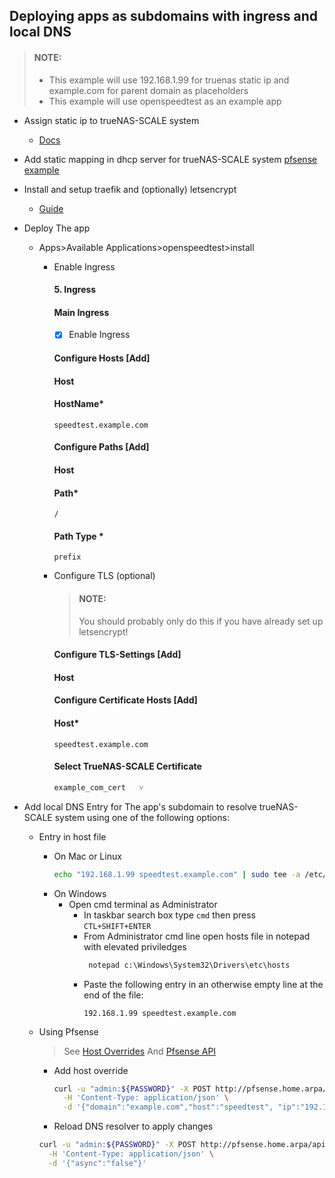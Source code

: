 ## Deploying apps as subdomains with ingress and local DNS

> #### NOTE:
> - This example will use 192.168.1.99 for truenas static ip and example.com for parent domain as placeholders
> - This example will use openspeedtest as an example app

- Assign static ip to trueNAS-SCALE system
  - [Docs](https://www.truenas.com/docs/scale/scaletutorials/network/interfaces/settingupstaticips/)
- Add static mapping in dhcp server for trueNAS-SCALE system [pfsense example](../../pfsense#add-host-overrides-and-static-mappings)

- Install and setup traefik and (optionally) letsencrypt
  - [Guide](../apps/traefik/https)

- Deploy The app 
  - Apps>Available Applications>openspeedtest>install
    - Enable Ingress
      #### 5. Ingress
      #### Main Ingress
      - [x] Enable Ingress
      #### Configure Hosts [Add]
      #### Host
      #### HostName*
      ```
      speedtest.example.com
      ```
      #### Configure Paths [Add]
      #### Host
      #### Path*
      ```
      /
      ```
      #### Path Type *
      ```
      prefix
      ```
    - Configure TLS (optional)
      > #### NOTE:
      > You should probably only do this if you have already set up letsencrypt!
      
      #### Configure TLS-Settings   [Add]
      #### Host
      #### Configure Certificate Hosts [Add]
      #### Host*
      ```
      speedtest.example.com
      ```
      #### Select TrueNAS-SCALE Certificate
      ```
      example_com_cert   ˅
      ```
      
- Add local DNS Entry for The app's subdomain to resolve trueNAS-SCALE system using one of the following options:
  - Entry in host file
     - On Mac or Linux
       ```bash
       echo "192.168.1.99 speedtest.example.com" | sudo tee -a /etc/hosts
       ```
     - On Windows
       - Open cmd terminal as Administrator
         - In taskbar search box type `cmd` then press `CTL+SHIFT+ENTER`
         - From Administrator cmd line open hosts file in notepad with elevated priviledges 
           ```cmd
            notepad c:\Windows\System32\Drivers\etc\hosts
           ```
         - Paste the following entry in an otherwise empty line at the end of the file:
           ```
           192.168.1.99 speedtest.example.com
           ```
  - Using Pfsense
    
    > See [Host Overrides](../../pfsense#add-host-overrides-and-static-mappings)
    > And [Pfsense API](../../pfsense#add-packages)
    - Add host override
      
      ```bash
      curl -u "admin:${PASSWORD}" -X POST http://pfsense.home.arpa/api/v1/services/unbound/host_override \
        -H 'Content-Type: application/json' \
        -d '{"domain":"example.com","host":"speedtest", "ip":"192.168.1.99"}'
      ```
    
    - Reload DNS resolver to apply changes
     
     ```bash
     curl -u "admin:${PASSWORD}" -X POST http://pfsense.home.arpa/api/v1/services/unbound/apply \
       -H 'Content-Type: application/json' \
       -d '{"async":"false"}'
     ```
